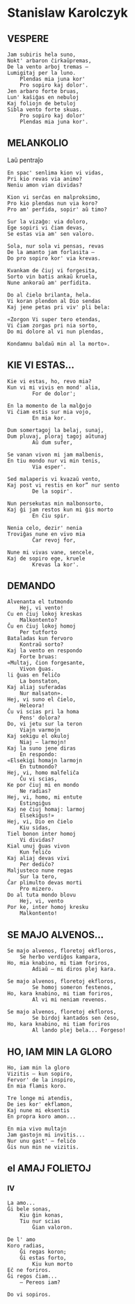 # Stanislaw Karolczyk

## VESPERE

    Jam subiris hela suno,
    Nokt' arbaron ĉirkaŭpremas,
    De la vento arboj tremas —
    Lumigitaj per la luno.
        Plendas mia juna kor'
        Pro sopiro kaj dolor'.
    Jen arbaro forte bruas,
    Lun' kaŝiĝas en nebuloj
    Kaj foliojn de betuloj
    Sibla vento forte skuas.
        Pro sopiro kaj dolor'
        Plendas mia juna kor'.

## MELANKOLIO
Laŭ pentraĵo

    En spac' senlima kion vi vidas,
    Pri kio revas via animo?
    Neniu amon vian dividas?

    Kion vi serĉas en malproksimo,
    Pro kio plendas nun via koro?
    Pro am' perfida, sopir' aŭ timo?

    Sur la vizaĝo: via doloro,
    Ege sopiri vi ĉiam devas,
    Se estas via am' sen valoro.

    Sola, nur sola vi pensas, revas
    De la amanto jam forlasita —
    Do pro sopiro kor' via krevas.

    Kvankam de ĉiuj vi forgesita,
    Sorto vin batis ankaŭ kruela,
    Nune ankoraŭ am' perfidita.

    Do al ĉielo brilanta, hela.
    Vi koran plendon al Dio sendas
    Kaj jene petas pri viv' pli bela:

    «Zorgon Vi super tero etendas,
    Vi ĉiam zorgas pri nia sorto,
    Do mi dolore al vi nun plendas,

    Kondamnu baldaŭ min al la morto».

## KIE VI ESTAS...

    Kie vi estas, ho, revo mia?
    Kun vi mi vivis en mond' alia,
            For de dolor';

    En la momento de la malĝojo
    Vi ĉiam estis sur mia vojo,
            En mia kor.

    Dum somertagoj la belaj, sunaj,
    Dum pluvaj, ploraj tagoj aŭtunaj
            Aŭ dum sufer,
    
    Se vanan vivon mi jam malbenis,
    En tiu mondo nur vi min tenis,
            Via esper'.

    Sed malaperis vi kvazaŭ vento,
    Kaj post vi restis en kor” nur sento
            De la sopir'.

    Nun persekutas min malbonsorto,
    Kaj ĝi jam restos kun mi ĝis morto
            En ĉiu spir.

    Nenia celo, dezir' nenia
    Troviĝas nune en vivo mia
            Ĉar revoj for,

    Nune mi vivas vane, sencele,
    Kaj de sopiro ege, kruele
            Krevas la kor'.

## DEMANDO

    Alvenanta el tutmondo
        Hej, vi vento!
    Cu en ĉiuj lokoj kreskas
        Malkontento?
    Ĉu en ĉiuj lokoj homoj
        Per tutforto
    Bataladas kun fervoro
        Kontraŭ sorto?
    Kaj la vento en respondo
        Forte bruas:
    «Multaj, ĉion forgesante,
        Vivon ĝuas.
    li ĝuas en feliĉo
        La bonstaton,
    Kaj aliaj suferadas
        Nur malsaton».
    Hej, vi suno el ĉielo,
        Heleora!
    Ĉu vi scias pri la homa
        Pens' dolora?
    Do, vi jetu sur la teron
        Viajn varmojn
    Kaj sekigu el okuloj
        Niaj — larmojn!
    Kaj la suno jene diras
        En respondo:
    «Elsekigi homajn larmojn
        En tutmondo?
    Hej, vi, homo malfeliĉa
        Ĉu vi scias,
    Ke por ĉiuj mi en mondo
        Ne radias?
    Hej, vi, homo, mi entute
        Estingiĝus
    Kaj ne ĉiuj homaj: larmoj
        Elsekiĝus!»
    Hej, vi, Dio en ĉielo
        Kiu sidas,
    Tiel bonon inter homoj
        Vi dividas?
    Kial unuj ĝuas vivon
        Kun feliĉo
    Kaj aliaj devas vivi
        Per dediĉo?
    Maljusteco nune regas
        Sur la tero,
    Ĉar plimulto devas morti
        Pro mizero.
    Do al tuta mondo blovu
        Hej, vi, vento
    Por ke, inter homoj kresku
        Malkontento!

## SE MAJO ALVENOS...

    Se majo alvenos, floretoj ekfloros,
        Se herbo verdiĝos kampara,
    Ho, mia knabino, mi tiam foriros,
            Adiaŭ — mi diros plej kara.

    Se majo alvenos, floretoj ekfloros,
            Se homoj someron festenos,
    Ho, kara knabino, mi tiam foriros,
            Al vi mi neniam revenos.

    Se majo alvenos, floretoj ekfloros,
            Se birdoj kantados sen ĉeso,
    Ho, kara knabino, mi tiam foriros
            Al lando plej bela... Forgeso!

## HO, IAM MIN LA GLORO

    Ho, iam min la gloro
    Vizitis — kun sopiro,
    Fervor' de la inspiro,
    En mia flamis koro.

    Tre longe mi atendis,
    De ies kor' ekflamon,
    Kaj nune mi eksentis
    En propra koro amon...

    En mia vivo multajn
    Jam gastojn mi invitis...
    Nur unu gast' — feliĉo
    Ĝis nun min ne vizitis.

## el AMAJ FOLIETOJ

### IV

    La amo...
    Ĝi bele sonas,
        Kiu ĝin konas,
        Tiu nur scias
            Ĝian valoron.

    De l' amo
    Koro radias,
        Ĝi regas koron;
        Ĝi estas forto,
            Kiu kun morto
    Eĉ ne foriros.
    Ĝi regos ĉiam...
        — Pereos iam?

    Do vi sopiros.
